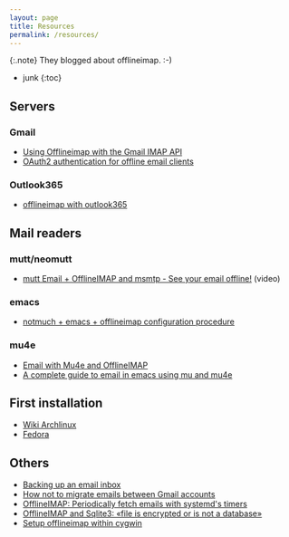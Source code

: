```yaml
---
layout: page
title: Resources
permalink: /resources/
---
```


{:.note}
They blogged about offlineimap. :-)

* junk
{:toc}

## Servers

### Gmail

- [Using Offlineimap with the Gmail IMAP API](https://hobo.house/2017/07/17/using-offlineimap-with-the-gmail-imap-api/)
- [OAuth2 authentication for offline email clients](https://jrvcomputing.wordpress.com/2016/11/21/oauth2-authentication-for-offline-email-clients/)

### Outlook365

- [offlineimap with outlook365](https://ryanmcconville.com/blog/post/offlineimap-with-outlook365/)

## Mail readers

### mutt/neomutt

- [mutt Email + OfflineIMAP and msmtp - See your email offline!](https://vid.me/QdUYM) (video)

### emacs

- [notmuch + emacs + offlineimap configuration procedure](https://kkatsuyuki.github.io/notmuch-conf/)

### mu4e

- [Email with Mu4e and OfflineIMAP](https://writequit.org/eos/eos-mail.html)
- [A complete guide to email in emacs using mu and mu4e](http://cachestocaches.com/2017/3/complete-guide-email-emacs-using-mu-and-/)


## First installation

- [Wiki Archlinux](https://wiki.archlinux.org/index.php/OfflineIMAP)
- [Fedora](http://fedoraresources.com/offlineimap.html)

## Others

- [Backing up an email inbox](http://thomasclowes.com/backing-up-an-email-inbox/)
- [How not to migrate emails between Gmail accounts](https://kdecherf.com/blog/2015/09/12/how-not-to-migrate-emails-between-gmail-accounts/)
- [OfflineIMAP: Periodically fetch emails with systemd's timers](https://kdecherf.com/blog/2012/12/23/offlineimap-periodically-fetch-emails-with-systemds-timers/)
- [OfflineIMAP and Sqlite3: «file is encrypted or is not a database»](https://kdecherf.com/blog/2012/12/23/offlineimap-and-sqlite3-file-is-encrypted-or-is-not-a-database/)
- [Setup offlineimap within cygwin](https://frosch03.de/blog/2016/06/offlineimap-cygwin.html)


<!--
vim: ts=2 expandtab :
-->
